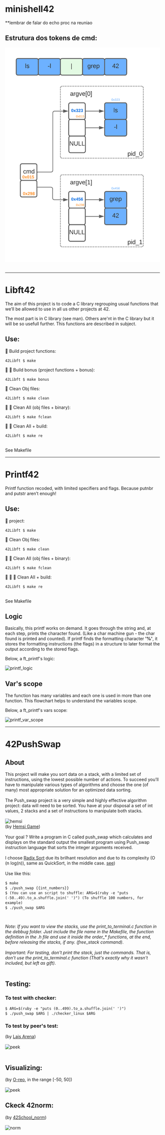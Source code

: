 # minishell42

**lembrar de falar do echo proc na reuniao

## Estrutura dos tokens de cmd:
![argve](./argve.png)</br></br>


--------

# Libft42

The aim of this project is to code a C library regrouping usual functions that
we’ll be allowed to use in all us other projects at 42.

The most part is in C library (see man). 
Others are'nt in the C library but it will be so usefull further. This functions are described in subject.

## Use:

🚧 Build project functions:<br/>
```
42Libft $ make
```
🚧 🚧 Build bonus (project functions + bonus):<br/>
```
42Libft $ make bonus
```
🚿 Clean Obj files:<br/>
```
42Libft $ make clean
```
🚿 🚿 Clean All (obj files + binary):<br/>
```
42Libft $ make fclean
```
🚿 🚧 Clean All + build:<br/>
```
42Libft $ make re
```

<br/>See Makefile

-----------------------------------------------
# Printf42
Printf function recoded, with limited specifiers and flags. Because putnbr and putstr aren’t enough!

## Use:

🚧 project:<br/>
```
42Libft $ make
```
🚿 Clean Obj files:<br/>
```
42Libft $ make clean
```
🚿 🚿 Clean All (obj files + binary):<br/>
```
42Libft $ make fclean
```
🚿 🚿 🚧 Clean All + build:<br/>
```
42Libft $ make re
```

<br/>See Makefile<br/>
<h2><b>Logic</b></h2>

Basically, this printf works on demand. It goes through the string and, at each step, prints the character found. (Like a char machine gun - the char found is printed and counted).
If printf finds the formatting character <b>'%'</b>, it stores the formatting instructions (the flags) in a structure to later format the output according to the stored flags.

Below, a ft_printf's logic:


![printf_logic](imgs/printf_logic.png)

<h2><b>Var's scope</b></h2>

The function has many variables and each one is used in more than one function. This flowchart helps to understand the variables scope.

Below, a ft_printf's vars scope:


![printf_var_scope](imgs/printf_var_scope.png)


---------------------------------------------------------


# 42PushSwap  

## About
This project will make you sort data on a stack, with a limited set of instructions, using
the lowest possible number of actions. To succeed you’ll have to manipulate various
types of algorithms and choose the one (of many) most appropriate solution for an
optimized data sorting. </br></br>
The Push_swap project is a very simple and highly effective algorithm project: data will
need to be sorted. You have at your disposal a set of int values, 2 stacks and a set of
instructions to manipulate both stacks.</br></br>
![hemsi](./readme_files/example_hemsi.png)</br>
(by [Hemsi Game](https://phemsi-a.itch.io/push-swap))</br></br>
Your goal ? Write a program in C called push_swap which calculates and displays
on the standard output the smallest program using Push_swap instruction language that
sorts the integer arguments received.</br></br>
I choose [Radix Sort](https://www.youtube.com/watch?v=nu4gDuFabIM) due its brilhant resolution and due to its complexity (O (n log(n)), same as QuickSort, in the middle case. [see](https://pt.stackoverflow.com/questions/56836/defini%C3%A7%C3%A3o-da-nota%C3%A7%C3%A3o-big-o#:~:text=A%20ideia%20da%20nota%C3%A7%C3%A3o%20Big,%2C%20genericamente%2C%20por%20n%20))</br></br>
Use like this:
```
$ make
$ ./push_swap {{int_numbers}}
$ (You can use an script to shuffle: ARG=$(ruby -e "puts (-50..49).to_a.shuffle.join(' ')") (To shuffle 100 numbers, for example)
$ ./push_swap $ARG
```
</br>

*Note: If you want to view the stacks, use the print_to_terminal.c function in the debbug folder. Just include the file name in the Makefile, the function definition in the .h file and use it inside the order_\* functions, at the end, before releasing the stacks, if any. (free_stack command)*. </br></br>
*Important: For testing, don't print the stack, just the commands. That is, don't use the print_to_terminal.c function (That's exactly why it wasn't included, but left as gift)*.
</br></br>

## Testing: </br>

### To test with checker:
```
$ ARG=$(ruby -e "puts (0..499).to_a.shuffle.join(' ')")
$ ./push_swap $ARG | ./checker_linux $ARG
```
### To test by peer's test:
(by [Lais Arena](https://github.com/laisarena)) </br></br>
![peek](./readme_files/tester_push.gif)</br></br>
## Visualizing: </br>
(by [O-reo](https://github.com/o-reo/push_swap_visualizer), in the range [-50, 50]) </br></br>
![peek](./readme_files/visualizer_push2.gif)
## Ckeck 42norm: </br>
(by [42School_norm](https://github.com/42School/norminette/blob/master/pdf/pt_br.norm.pdf)) </br></br>
![norm](./readme_files/norm.gif)

